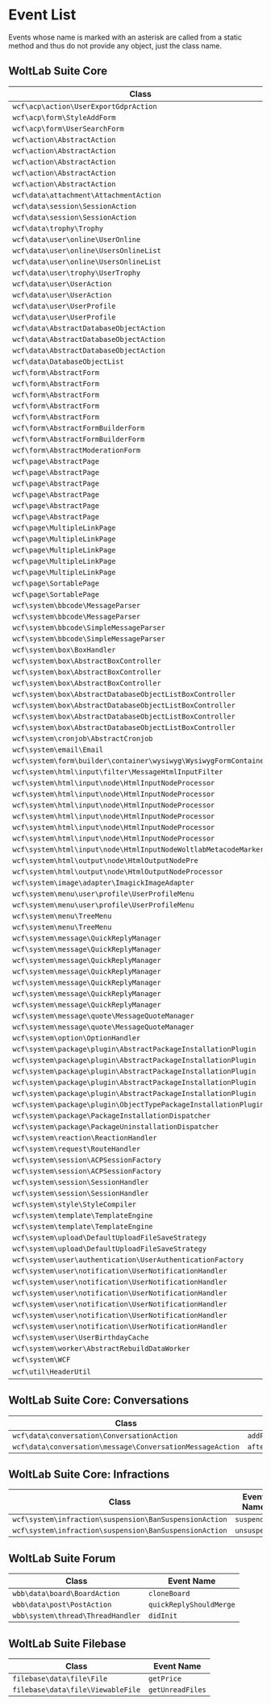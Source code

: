 # Event List

Events whose name is marked with an asterisk are called from a static method and thus do not provide any object, just the class name. 

## WoltLab Suite Core

| Class | Event Name |
|-------|------------|
| `wcf\acp\action\UserExportGdprAction` | `export` |
| `wcf\acp\form\StyleAddForm` | `setVariables` |
| `wcf\acp\form\UserSearchForm` | `search` |
| `wcf\action\AbstractAction` | `checkModules` |
| `wcf\action\AbstractAction` | `checkPermissions` |
| `wcf\action\AbstractAction` | `execute` |
| `wcf\action\AbstractAction` | `executed` |
| `wcf\action\AbstractAction` | `readParameters` |
| `wcf\data\attachment\AttachmentAction` | `generateThumbnail` |
| `wcf\data\session\SessionAction` | `keepAlive` |
| `wcf\data\session\SessionAction` | `poll` |
| `wcf\data\trophy\Trophy` | `renderTrophy` |
| `wcf\data\user\online\UserOnline` | `getBrowser` |
| `wcf\data\user\online\UsersOnlineList` | `isVisible` |
| `wcf\data\user\online\UsersOnlineList` | `isVisibleUser` |
| `wcf\data\user\trophy\UserTrophy` | `getReplacements` |
| `wcf\data\user\UserAction` | `beforeFindUsers` |
| `wcf\data\user\UserAction` | `rename` |
| `wcf\data\user\UserProfile` | `getAvatar` |
| `wcf\data\user\UserProfile` | `isAccessible` |
| `wcf\data\AbstractDatabaseObjectAction` | `finalizeAction` |
| `wcf\data\AbstractDatabaseObjectAction` | `initializeAction` |
| `wcf\data\AbstractDatabaseObjectAction` | `validateAction` |
| `wcf\data\DatabaseObjectList` | `init` |
| `wcf\form\AbstractForm` | `readFormParameters` |
| `wcf\form\AbstractForm` | `save` |
| `wcf\form\AbstractForm` | `saved` |
| `wcf\form\AbstractForm` | `submit` |
| `wcf\form\AbstractForm` | `validate` |
| `wcf\form\AbstractFormBuilderForm` | `createForm` |
| `wcf\form\AbstractFormBuilderForm` | `buildForm` |
| `wcf\form\AbstractModerationForm` | `prepareSave` |
| `wcf\page\AbstractPage` | `assignVariables` |
| `wcf\page\AbstractPage` | `checkModules` |
| `wcf\page\AbstractPage` | `checkPermissions` |
| `wcf\page\AbstractPage` | `readData` |
| `wcf\page\AbstractPage` | `readParameters` |
| `wcf\page\AbstractPage` | `show` |
| `wcf\page\MultipleLinkPage` | `beforeReadObjects` |
| `wcf\page\MultipleLinkPage` | `insteadOfReadObjects` |
| `wcf\page\MultipleLinkPage` | `afterInitObjectList` |
| `wcf\page\MultipleLinkPage` | `calculateNumberOfPages` |
| `wcf\page\MultipleLinkPage` | `countItems` |
| `wcf\page\SortablePage` | `validateSortField` |
| `wcf\page\SortablePage` | `validateSortOrder` |
| `wcf\system\bbcode\MessageParser` | `afterParsing` |
| `wcf\system\bbcode\MessageParser` | `beforeParsing` |
| `wcf\system\bbcode\SimpleMessageParser` | `afterParsing` |
| `wcf\system\bbcode\SimpleMessageParser` | `beforeParsing` |
| `wcf\system\box\BoxHandler` | `loadBoxes` |
| `wcf\system\box\AbstractBoxController` | `__construct` |
| `wcf\system\box\AbstractBoxController` | `afterLoadContent` |
| `wcf\system\box\AbstractBoxController` | `beforeLoadContent` |
| `wcf\system\box\AbstractDatabaseObjectListBoxController` | `afterLoadContent` |
| `wcf\system\box\AbstractDatabaseObjectListBoxController` | `beforeLoadContent` |
| `wcf\system\box\AbstractDatabaseObjectListBoxController` | `hasContent` |
| `wcf\system\box\AbstractDatabaseObjectListBoxController` | `readObjects` |
| `wcf\system\cronjob\AbstractCronjob` | `execute` |
| `wcf\system\email\Email` | `getJobs` |
| `wcf\system\form\builder\container\wysiwyg\WysiwygFormContainer` | `populate` |
| `wcf\system\html\input\filter\MessageHtmlInputFilter` | `setAttributeDefinitions` |
| `wcf\system\html\input\node\HtmlInputNodeProcessor` | `afterProcess` |
| `wcf\system\html\input\node\HtmlInputNodeProcessor` | `beforeEmbeddedProcess` |
| `wcf\system\html\input\node\HtmlInputNodeProcessor` | `beforeProcess` |
| `wcf\system\html\input\node\HtmlInputNodeProcessor` | `convertPlainLinks` |
| `wcf\system\html\input\node\HtmlInputNodeProcessor` | `getTextContent` |
| `wcf\system\html\input\node\HtmlInputNodeProcessor` | `parseEmbeddedContent` |
| `wcf\system\html\input\node\HtmlInputNodeWoltlabMetacodeMarker` | `filterGroups` |
| `wcf\system\html\output\node\HtmlOutputNodePre` | `selectHighlighter` |
| `wcf\system\html\output\node\HtmlOutputNodeProcessor` | `beforeProcess` |
| `wcf\system\image\adapter\ImagickImageAdapter` | `getResizeFilter` |
| `wcf\system\menu\user\profile\UserProfileMenu` | `init` |
| `wcf\system\menu\user\profile\UserProfileMenu` | `loadCache` |
| `wcf\system\menu\TreeMenu` | `init` |
| `wcf\system\menu\TreeMenu` | `loadCache` |
| `wcf\system\message\QuickReplyManager` | `addFullQuote` |
| `wcf\system\message\QuickReplyManager` | `allowedDataParameters` |
| `wcf\system\message\QuickReplyManager` | `beforeRenderQuote` |
| `wcf\system\message\QuickReplyManager` | `createMessage` |
| `wcf\system\message\QuickReplyManager` | `createdMessage` |
| `wcf\system\message\QuickReplyManager` | `getMessage` |
| `wcf\system\message\QuickReplyManager` | `validateParameters` |
| `wcf\system\message\quote\MessageQuoteManager` | `addFullQuote` |
| `wcf\system\message\quote\MessageQuoteManager` | `beforeRenderQuote` |
| `wcf\system\option\OptionHandler` | `afterReadCache` |
| `wcf\system\package\plugin\AbstractPackageInstallationPlugin` | `construct` |
| `wcf\system\package\plugin\AbstractPackageInstallationPlugin` | `hasUninstall` |
| `wcf\system\package\plugin\AbstractPackageInstallationPlugin` | `install` |
| `wcf\system\package\plugin\AbstractPackageInstallationPlugin` | `uninstall` |
| `wcf\system\package\plugin\AbstractPackageInstallationPlugin` | `update` |
| `wcf\system\package\plugin\ObjectTypePackageInstallationPlugin` | `addConditionFields` |
| `wcf\system\package\PackageInstallationDispatcher` | `postInstall` |
| `wcf\system\package\PackageUninstallationDispatcher` | `postUninstall` |
| `wcf\system\reaction\ReactionHandler` | `getDataAttributes` | 
| `wcf\system\request\RouteHandler` | `didInit` | 
| `wcf\system\session\ACPSessionFactory` | `afterInit` |
| `wcf\system\session\ACPSessionFactory` | `beforeInit` |
| `wcf\system\session\SessionHandler` | `afterChangeUser` |
| `wcf\system\session\SessionHandler` | `beforeChangeUser` |
| `wcf\system\style\StyleCompiler` | `compile` |
| `wcf\system\template\TemplateEngine` | `afterDisplay` |
| `wcf\system\template\TemplateEngine` | `beforeDisplay` |
| `wcf\system\upload\DefaultUploadFileSaveStrategy` | `generateThumbnails` |
| `wcf\system\upload\DefaultUploadFileSaveStrategy` | `save` |
| `wcf\system\user\authentication\UserAuthenticationFactory` | `init` |
| `wcf\system\user\notification\UserNotificationHandler` | `createdNotification` |
| `wcf\system\user\notification\UserNotificationHandler` | `fireEvent` |
| `wcf\system\user\notification\UserNotificationHandler` | `markAsConfirmed` |
| `wcf\system\user\notification\UserNotificationHandler` | `markAsConfirmedByIDs` |
| `wcf\system\user\notification\UserNotificationHandler` | `removeNotifications` |
| `wcf\system\user\notification\UserNotificationHandler` | `updateTriggerCount` |
| `wcf\system\user\UserBirthdayCache` | `loadMonth` |
| `wcf\system\worker\AbstractRebuildDataWorker` | `execute` |
| `wcf\system\WCF` | `initialized` |
| `wcf\util\HeaderUtil` | `parseOutput`*|

## WoltLab Suite Core: Conversations

| Class | Event Name |
|-------|------------|
| `wcf\data\conversation\ConversationAction` | `addParticipants_validateParticipants` |
| `wcf\data\conversation\message\ConversationMessageAction` | `afterQuickReply` |

## WoltLab Suite Core: Infractions

| Class | Event Name |
|-------|------------|
| `wcf\system\infraction\suspension\BanSuspensionAction` | `suspend` |
| `wcf\system\infraction\suspension\BanSuspensionAction` | `unsuspend` |

## WoltLab Suite Forum

| Class | Event Name |
|-------|------------|
| `wbb\data\board\BoardAction` | `cloneBoard` |
| `wbb\data\post\PostAction` | `quickReplyShouldMerge` |
| `wbb\system\thread\ThreadHandler` | `didInit` |

## WoltLab Suite Filebase

| Class | Event Name |
|-------|------------|
| `filebase\data\file\File` | `getPrice` |
| `filebase\data\file\ViewableFile` | `getUnreadFiles` |
